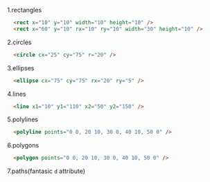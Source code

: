 1.rectangles
```html
  <rect x="10" y="10" width="10" height="10" />
  <rect x="60" y="10" rx="10" ry="10" width="30" height="10" />
```

2.circles
```html
  <circle cx="25" cy="75" r="20" />
```

3.ellipses
```html
  <ellipse cx="75" cy="75" rx="20" ry="5" />
```

4.lines
```html
  <line x1="10" y1="110" x2="50" y2="150" />
```

5.polylines
```html
  <polyline points="0 0, 20 10, 30 0, 40 10, 50 0" />
```

6.polygons
```html
  <polygon points="0 0, 20 10, 30 0, 40 10, 50 0" />
```

7.paths(fantasic ``d`` attribute)
